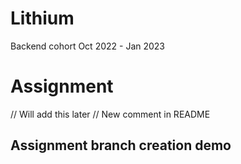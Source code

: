 # Lithium
Backend cohort Oct 2022 - Jan 2023


# Assignment
// Will add this later
// New comment in README

## Assignment branch creation demo
